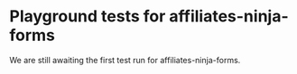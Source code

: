 # Playground tests for affiliates-ninja-forms
We are still awaiting the first test run for affiliates-ninja-forms.
